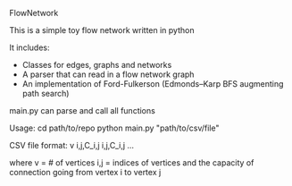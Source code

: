 FlowNetwork

This is a simple toy flow network written in python

It includes:
* Classes for edges, graphs and networks
* A parser that can read in a flow network graph
* An implementation of Ford-Fulkerson (Edmonds–Karp BFS augmenting path search)

main.py can parse and call all functions

Usage: 
    cd path/to/repo
    python main.py "path/to/csv/file"


CSV file format:
    v
    i,j,C_i,j
    i,j,C_i,j
    ...

where v = # of vertices
i,j = indices of vertices and the capacity of connection going from vertex i to vertex j
